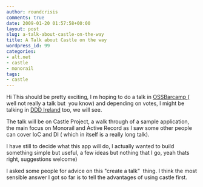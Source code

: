 ```yaml
---
author: roundcrisis
comments: true
date: 2009-01-20 01:57:58+00:00
layout: post
slug: a-talk-about-castle-on-the-way
title: A Talk about Castle on the way
wordpress_id: 99
categories:
- alt.net
- castle
- monorail
tags:
- castle
---
```


Hi
This should be pretty exciting, I m hoping to do a talk in [OSSBarcamp ](http://www.ossbarcamp.com/speakers/)( well not really a talk but  you know) and depending on votes, I might be talking in [DDD Ireland](http://developerdeveloperdeveloper.com/belfast/ProposedSessions.aspx) too, we will see.

The talk will be on Castle Project, a walk through of a sample application, the main focus on Monorail and Active Record as I saw some other people can cover IoC and DI ( which in itself is a really long talk).

I have still to decide what this app will do, I actually wanted to build something simple but useful, a few ideas but nothing that I go, yeah thats right, suggestions welcome)

I asked some people for advice on this "create a talk"  thing. I think the most sensible answer I got so far is to tell the advantages of using castle first.
